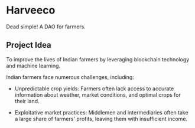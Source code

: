 # Harveeco

Dead simple! A DAO for farmers.

## Project Idea

To improve the lives of Indian farmers by leveraging blockchain technology and machine learning.

Indian farmers face numerous challenges, including:

* Unpredictable crop yields: Farmers often lack access to accurate information about weather, market conditions, and optimal crops for their land.
  
* Exploitative market practices: Middlemen and intermediaries often take a large share of farmers' profits, leaving them with insufficient income.
  
